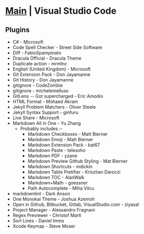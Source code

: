 # [Main](README.md) | Visual Studio Code

## Plugins

- C# - Microsoft
- Code Spell Checker - Street Side Software
- Diff - FabioSpampinato
- Dracula Official - Dracula Theme
- Duplicate action - mrmlnc
- English (United Kingdom) - Microsoft
- Git Extension Pack - Don Jayamanne
- Git History - Don Jayamanne
- gitignore - CodeZombie
- gitignore - michelemelluso
- GitLens -- Got supercharged - Eric Amodio
- HTML Format - Mohaed Akram
- Jekyll Problem Matchers - Oliver Steele
- Jekyll Syntax Support - ginfuru
- Live Share - Microsoft
- Markdown All in One - Yu Zhang
  - Probably includes :-
    - Markdown Checkboxes - Matt Bierner
    - Markdown Emoji - Matt Bierner
    - Markdown Extension Pack - bat67
    - Markdown Paste - telesoho
    - Markdown PDF - yzane
    - Markdown Preview Github Styling - Mat Bierner
    - Markdown Shortcuts - mdickin
    - Markdown Table Pretifier - Krisztian Daroczi
    - Markdown TOC - AlanWalk
    - Markdown+Math - goessner
    - Path Autocomplete - Miha Vilcu
- markdownlint - Dark Anson
- One Monokai Theme - Joshua Azemoh
- Open in Github, Bitbucket, Gitlab, VisualStudio.com - ziyasal
- Project Manager - Alessandro Fragnani
- Regex Previewer - Christof Marti
- Sort Lines - Daniel Imms
- Xcode Keymap - Steve Moser
